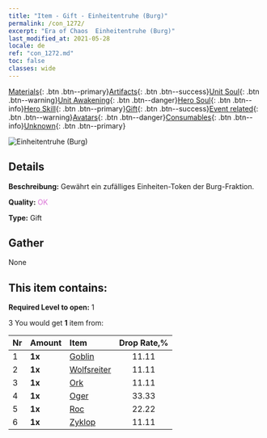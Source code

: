 ```yaml
---
title: "Item - Gift - Einheitentruhe (Burg)"
permalink: /con_1272/
excerpt: "Era of Chaos  Einheitentruhe (Burg)"
last_modified_at: 2021-05-28
locale: de
ref: "con_1272.md"
toc: false
classes: wide
---
```

 [Materials](/ItemsDE/){: .btn .btn--primary}[Artifacts](/ItemsDE/Artifacts/){: .btn .btn--success}[Unit Soul](/ItemsDE/UnitSoul/){: .btn .btn--warning}[Unit Awakening](/ItemsDE/UnitAwakening/){: .btn .btn--danger}[Hero Soul](/ItemsDE/HeroSoul/){: .btn .btn--info}[Hero Skill](/ItemsDE/HeroSkill/){: .btn .btn--primary}[Gift](/ItemsDE/Gift/){: .btn .btn--success}[Event related](/ItemsDE/Events/){: .btn .btn--warning}[Avatars](/ItemsDE/Avatars/){: .btn .btn--danger}[Consumables](/ItemsDE/Consumables/){: .btn .btn--info}[Unknown](/ItemsDE/Unknown/){: .btn .btn--primary}

 ![Einheitentruhe (Burg)](/images/t/i_904004.png)

## Details
 **Beschreibung:** Gewährt ein zufälliges Einheiten-Token der Burg-Fraktion.

 **Quality:** <span style="color: #DA70D6">OK</span>

 **Type:** Gift

## Gather

  None

## This item contains:

 **Required Level to open:** 1

 3 You would get **1** item  from:

  | Nr | Amount |     Item    | Drop Rate,% |
  |:---|:-------|:------------|:---------:|
  | 1 |  **1x** | [Goblin](/ItemsDE/unt_217/) | 11.11 | 
  | 2 |  **1x** | [Wolfsreiter](/ItemsDE/unt_218/) | 11.11 | 
  | 3 |  **1x** | [Ork](/ItemsDE/unt_219/) | 11.11 | 
  | 4 |  **1x** | [Oger](/ItemsDE/unt_220/) | 33.33 | 
  | 5 |  **1x** | [Roc](/ItemsDE/unt_221/) | 22.22 | 
  | 6 |  **1x** | [Zyklop](/ItemsDE/unt_222/) | 11.11 | 
